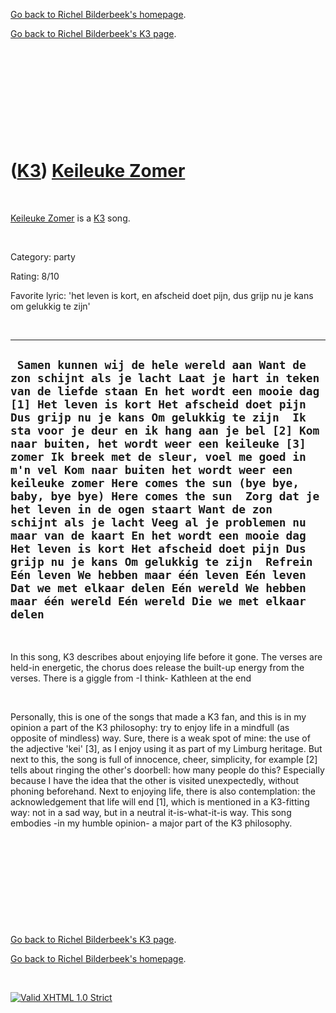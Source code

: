 [Go back to Richel Bilderbeek's homepage](index.htm).

[Go back to Richel Bilderbeek's K3 page](K3.htm).

 

 

 

 

 

([K3](K3.htm)) [Keileuke Zomer](K3Keileuke%20Zomer.htm)
=======================================================

 

[Keileuke Zomer](K3Keileuke%20Zomer.htm) is a [K3](K3.htm) song.

 

Category: party

Rating: 8/10

Favorite lyric: 'het leven is kort, en afscheid doet pijn, dus grijp nu
je kans om gelukkig te zijn'

 

  --------------------------------------------------------------------------------------------------------------------------------------------------------------------------------------------------------------------------------------------------------------------------------------------------------------------------------------------------------------------------------------------------------------------------------------------------------------------------------------------------------------------------------------------------------------------------------------------------------------------------------------------------------------------------------------------------------------------------------------------------------------------------------------------------------------------------------------------------------------------------------------------------
  ` Samen kunnen wij de hele wereld aan Want de zon schijnt als je lacht Laat je hart in teken van de liefde staan En het wordt een mooie dag [1] Het leven is kort Het afscheid doet pijn Dus grijp nu je kans Om gelukkig te zijn  Ik sta voor je deur en ik hang aan je bel [2] Kom naar buiten, het wordt weer een keileuke [3] zomer Ik breek met de sleur, voel me goed in m'n vel Kom naar buiten het wordt weer een keileuke zomer Here comes the sun (bye bye, baby, bye bye) Here comes the sun  Zorg dat je het leven in de ogen staart Want de zon schijnt als je lacht Veeg al je problemen nu maar van de kaart En het wordt een mooie dag Het leven is kort Het afscheid doet pijn Dus grijp nu je kans Om gelukkig te zijn  Refrein  Eén leven We hebben maar één leven Eén leven Dat we met elkaar delen Eén wereld We hebben maar één wereld Eén wereld Die we met elkaar delen`
  --------------------------------------------------------------------------------------------------------------------------------------------------------------------------------------------------------------------------------------------------------------------------------------------------------------------------------------------------------------------------------------------------------------------------------------------------------------------------------------------------------------------------------------------------------------------------------------------------------------------------------------------------------------------------------------------------------------------------------------------------------------------------------------------------------------------------------------------------------------------------------------------------

 

In this song, K3 describes about enjoying life before it gone. The
verses are held-in energetic, the chorus does release the built-up
energy from the verses. There is a giggle from -I think- Kathleen at the
end

 

Personally, this is one of the songs that made a K3 fan, and this is in
my opinion a part of the K3 philosophy: try to enjoy life in a mindfull
(as opposite of mindless) way. Sure, there is a weak spot of mine: the
use of the adjective 'kei' [3], as I enjoy using it as part of my
Limburg heritage. But next to this, the song is full of innocence,
cheer, simplicity, for example [2] tells about ringing the other's
doorbell: how many people do this? Especially because I have the idea
that the other is visited unexpectedly, without phoning beforehand. Next
to enjoying life, there is also contemplation: the acknowledgement that
life will end [1], which is mentioned in a K3-fitting way: not in a sad
way, but in a neutral it-is-what-it-is way. This song embodies -in my
humble opinion- a major part of the K3 philosophy.

 

 

 

 

 

[Go back to Richel Bilderbeek's K3 page](K3.htm).

[Go back to Richel Bilderbeek's homepage](index.htm).

 

[![Valid XHTML 1.0
Strict](valid-xhtml10.png)](http://validator.w3.org/check?uri=referer)

